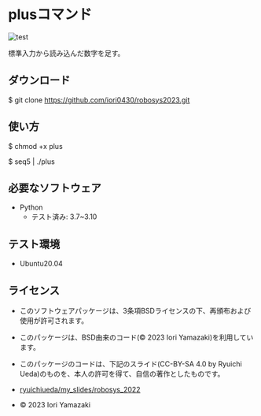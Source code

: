 # plusコマンド

![test](https://github.com/iori0430/robosys2023/actions/workflows/test.yml/badge.svg)

標準入力から読み込んだ数字を足す。

## ダウンロード
$ git clone <https://github.com/iori0430/robosys2023.git>

## 使い方      
$ chmod +x plus

$ seq5 | ./plus

## 必要なソフトウェア
* Python
  * テスト済み: 3.7~3.10

## テスト環境
* Ubuntu20.04

## ライセンス
* このソフトウェアパッケージは、3条項BSDライセンスの下、再頒布および使用が許可されます。

* このパッケージは、BSD由来のコード(© 2023 Iori Yamazaki)を利用しています。

* このパッケージのコードは、下記のスライド(CC-BY-SA 4.0 by Ryuichi Ueda)のものを、本人の許可を得て、自信の著作としたものです。

* [ryuichiueda/my_slides/robosys_2022](https://github.com/ryuichiueda/my_slides/tree/master/robosys_2022)

* © 2023 Iori Yamazaki
